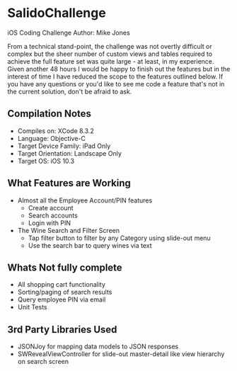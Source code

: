 # SalidoChallenge
iOS Coding Challenge
Author: Mike Jones

From a technical stand-point, the challenge was not overtly difficult or complex but the sheer number of custom views and tables required to achieve the full feature set was quite large - at least, in my experience.  Given another 48 hours I would be happy to finish out the features but in the interest of time I have reduced the scope to the features outlined below.  If you have any questions or you'd like to see me code a feature that's not in the current solution, don't be afraid to ask.

## Compilation Notes
- Compiles on: XCode 8.3.2
- Language: Objective-C
- Target Device Family: iPad Only
- Target Orientation: Landscape Only
- Target OS: iOS 10.3

## What Features are Working
- Almost all the Employee Account/PIN features
    - Create account
    - Search accounts
    - Login with PIN
- The Wine Search and Filter Screen
    - Tap filter button to filter by any Category using slide-out menu
    - Use the search bar to query wines via text

## Whats Not fully complete
- All shopping cart functionality
- Sorting/paging of search results
- Query employee PIN via email
- Unit Tests

## 3rd Party Libraries Used
- JSONJoy for mapping data models to JSON responses
- SWRevealViewController for slide-out master-detail like view hierarchy on search screen


